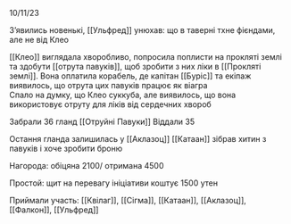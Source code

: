 10/11/23

З’явились новенькі, [[Ульфред]] унюхав: що в таверні тхне фієндами, але не від Клео 

[[Клео]] виглядала хворобливо, попросила поплисти на прокляті землі та здобути [[отрута павуків]], щоб зробити з них ліки в [[Прокляті землі]]. Вона оплатила корабель, де капітан [[Буріс]] та екіпаж  
виявилось, що отрута цих павуків працює як віагра  
Спало на думку, що Клео суккуба, але виявилось, що вона використовує отруту для ліків від сердечних хвороб

Забрали 36 гланд [[Отруйні Павуки]]
Віддали 35

Остання гланда залишилась у [[Аклазоц]]
[[Катаан]] зібрав хитин з павуків і хоче зробити броню

Нагорода: обіцяна 2100/ отримана 4500

Простой: щит на перевагу ініціативи коштує 1500 утен

Приймали участь: [[Квілаг]], [[Сігма]], [[Катаан]], [[Аклазоц]], [[Фалкон]], [[Ульфред]]